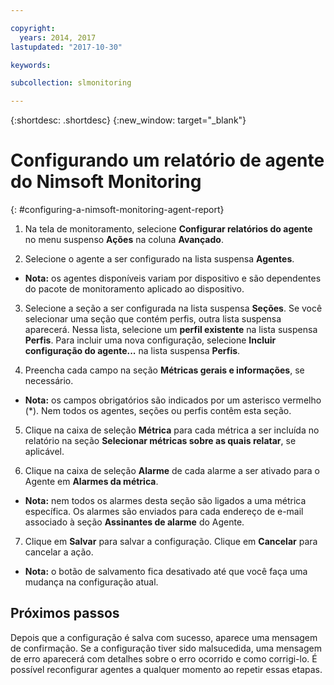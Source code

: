 ```yaml
---

copyright:
  years: 2014, 2017
lastupdated: "2017-10-30"

keywords:

subcollection: slmonitoring

---
```


{:shortdesc: .shortdesc}
{:new_window: target="_blank"}

# Configurando um relatório de agente do Nimsoft Monitoring
{: #configuring-a-nimsoft-monitoring-agent-report}

1. Na tela de monitoramento, selecione **Configurar relatórios do agente** no menu suspenso **Ações** na coluna **Avançado**.

2. Selecione o agente a ser configurado na lista suspensa **Agentes**.
  * **Nota:** os agentes disponíveis variam por dispositivo e são dependentes do
pacote de monitoramento aplicado ao dispositivo.

3. Selecione a seção a ser configurada na lista suspensa **Seções**. Se você selecionar uma seção que contém perfis, outra lista suspensa aparecerá. Nessa lista, selecione um **perfil existente** na lista suspensa **Perfis**. Para incluir uma nova configuração, selecione **Incluir configuração do agente...** na lista suspensa **Perfis**.

4. Preencha cada campo na seção **Métricas gerais e informações**, se necessário.
  * **Nota:** os campos obrigatórios são indicados por um asterisco vermelho (*). Nem todos os agentes, seções ou perfis contêm esta seção.

5. Clique na caixa de seleção **Métrica** para cada métrica a ser incluída no relatório na seção **Selecionar métricas sobre as quais relatar**, se aplicável.

6. Clique na caixa de seleção **Alarme** de cada alarme a ser ativado para o Agente em **Alarmes da métrica**.
  * **Nota:** nem todos os alarmes desta seção são ligados a uma métrica específica. Os alarmes são enviados para cada endereço de e-mail associado à seção **Assinantes de alarme** do Agente.

7. Clique em **Salvar** para salvar a configuração. Clique em **Cancelar** para cancelar a ação.
  * **Nota:** o botão de salvamento fica desativado até que você faça uma mudança na configuração atual.

## Próximos passos

Depois que a configuração é salva com sucesso, aparece uma mensagem de confirmação. Se a configuração tiver sido malsucedida, uma mensagem de erro aparecerá com detalhes sobre o erro ocorrido e como corrigi-lo. É possível reconfigurar agentes a qualquer momento ao repetir essas etapas.
